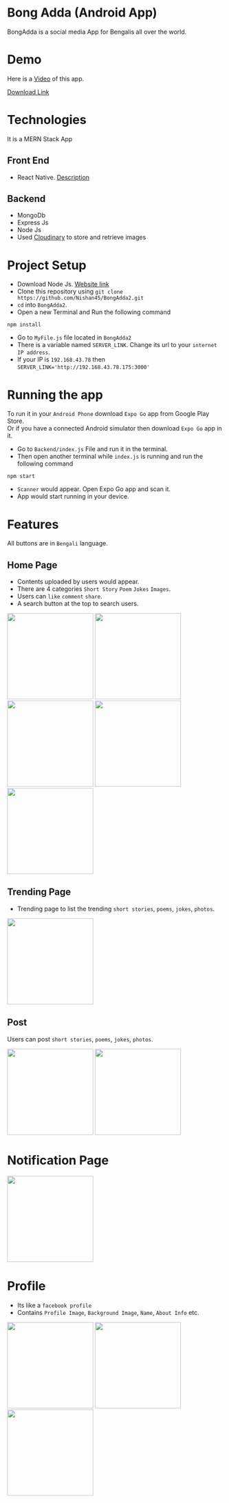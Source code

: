 # Bong Adda (Android App)
BongAdda is a social media App for Bengalis all over the world.

# Demo
Here is a
<a href="https://drive.google.com/file/d/15VE6vWz3o-m9lJKTpe3MpHZj_Kmyqs2K/view?usp=sharing"> Video</a> of this app.

<a href="https://tinyurl.com/d9nc5kfw"> Download Link</a>

# Technologies
It is a MERN Stack App
## Front End
* React Native. <a href="https://reactnative.dev/"> Description</a>
## Backend
* MongoDb
* Express Js
* Node Js
* Used <a href="https://cloudinary.com/documentation">Cloudinary</a> to store and retrieve images


# Project Setup
* Download Node Js. <a href="https://nodejs.org/en/download"> Website link</a>
* Clone this repository using `git clone https://github.com/Nishan45/BongAdda2.git`
* `cd` into `BongAdda2`.
* Open a new Terminal and Run the following command
```
npm install
```
* Go to `MyFile.js` file located in `BongAdda2`
* There is a variable named `SERVER_LINK`. Change its url to your `internet IP address`.
* If your IP is `192.168.43.78` then `SERVER_LINK='http://192.168.43.78.175:3000'`

# Running the app
To run it in your `Android Phone` download `Expo Go` app from  Google Play Store.<br>
Or if you have a connected Android simulator then download `Expo Go` app in it.

* Go to `Backend/index.js` File and run it in the terminal.
* Then open another terminal while `index.js` is running and run the following command
```
npm start
```
* `Scanner` would appear. Open Expo Go app and scan it.
* App would start running in your device.

# Features
All buttons are in `Bengali` language.
## Home Page
* Contents uploaded by users would appear.
* There are 4 categories `Short Story` `Poem` `Jokes` `Images`.
* Users can `like` `comment` `share`.		
* A search button at the top to search users.


<img src="https://github.com/Nishan45/BongAdda2/assets/114748319/06a7bae8-578f-487a-a740-32df1633d4b7" width="200">
<img src="https://github.com/Nishan45/BongAdda2/assets/114748319/9741d01c-0291-40b6-a14e-e3454e2b4b22" width="200">
<img src="https://github.com/Nishan45/BongAdda2/assets/114748319/91d76237-17e8-4e32-ae0b-9b40404d23a4" width="200">
<img src="https://github.com/Nishan45/BongAdda2/assets/114748319/515387d9-a6fa-40e3-8578-9e6eea98166b" width="200">
<img src="https://github.com/Nishan45/BongAdda2/assets/114748319/cf87ffbf-9019-4547-bca9-33c5e0c72586" width="200">

## Trending Page

* Trending page to list the trending `short stories`, `poems`, `jokes`, `photos`.

<img src="https://github.com/Nishan45/BongAdda2/assets/114748319/d91c8015-2ff0-4f23-94d8-fb384076dac1" width="200">

## Post

Users can post `short stories`, `poems`, `jokes`, `photos`.

<img src="https://github.com/Nishan45/BongAdda2/assets/114748319/9df4f145-28f1-4670-a327-0fc01f863e8b" width="200">
<img src="https://github.com/Nishan45/BongAdda2/assets/114748319/a2eac8a7-97a6-44e0-a72b-71fc451973f6" width="200">

# Notification Page
<img src="https://github.com/Nishan45/BongAdda2/assets/114748319/61c768e4-b998-4ef3-abe7-cc962faa63e7" width="200">

# Profile
* Its like a `facebook profile`
* Contains `Profile Image`, `Background Image`, `Name`, `About Info` etc.
<img src="https://github.com/Nishan45/BongAdda2/assets/114748319/129accbe-e8f0-4406-a327-9ebc4edbf25b" width="200">
<img src="https://github.com/Nishan45/BongAdda2/assets/114748319/233b73ee-6c76-43ee-b7a6-89c69075e6a9" width="200">
<img src="https://github.com/Nishan45/BongAdda2/assets/114748319/9c0682f7-11cd-4118-b840-b61933c7ecf6" width="200">


